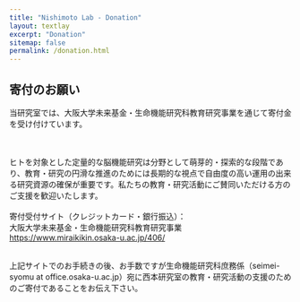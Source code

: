 ```yaml
---
title: "Nishimoto Lab - Donation"
layout: textlay
excerpt: "Donation"
sitemap: false
permalink: /donation.html
---
```


## 寄付のお願い

当研究室では、大阪大学未来基金・生命機能研究科教育研究事業を通じて寄付金を受け付けています。

<br />
<br />
ヒトを対象とした定量的な脳機能研究は分野として萌芽的・探索的な段階であり、教育・研究の円滑な推進のためには長期的な視点で自由度の高い運用の出来る研究資源の確保が重要です。私たちの教育・研究活動にご賛同いただける方のご支援を歓迎いたします。

<br />
<br />
寄付受付サイト（クレジットカード・銀行振込）：<br />
大阪大学未来基金・生命機能研究科教育研究事業<br />
<a href='https://www.miraikikin.osaka-u.ac.jp/406/'>https://www.miraikikin.osaka-u.ac.jp/406/</a>

<br />
<br />

上記サイトでのお手続きの後、お手数ですが生命機能研究科庶務係（seimei-syomu at office.osaka-u.ac.jp）宛に西本研究室の教育・研究活動の支援のためのご寄付であることをお伝え下さい。

